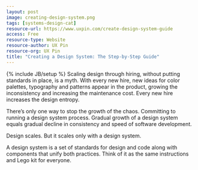 ```yaml
---
layout: post
image: creating-design-system.png
tags: [systems-design-cat]
resource-url: https://www.uxpin.com/create-design-system-guide
access: Free
resource-type: Website
resource-author: UX Pin
resource-org: UX Pin
title: "Creating a Design System: The Step-by-Step Guide"
---
```

{% include JB/setup %}
Scaling design through hiring, without putting standards in place, is a myth. With every new hire, new ideas for color palettes, typography and patterns appear in the product, growing the inconsistency and increasing the maintenance cost. Every new hire increases the design entropy.

There’s only one way to stop the growth of the chaos. Committing to running a design system process. Gradual growth of a design system equals gradual decline in consistency and speed of software development.

Design scales. But it scales only with a design system.

A design system is a set of standards for design and code along with components that unify both practices. Think of it as the same instructions and Lego kit for everyone.
